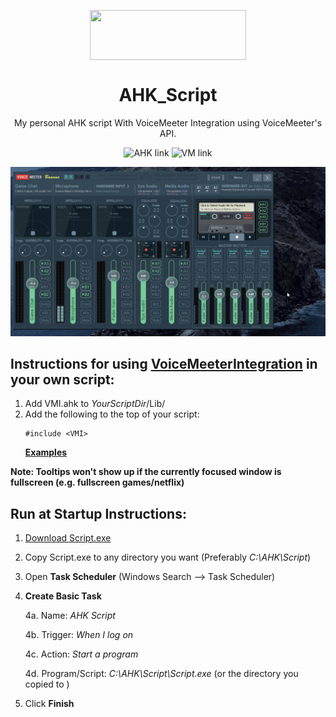<p align="center">
  <img width="250" height="80" align="center" src="https://www.autohotkey.com/assets/images/ahk-logo-no-text241x78-160.png">
</p>
<h1 align="center">
  AHK_Script
</h1>
<p align="center">
 My personal AHK script With VoiceMeeter Integration using <a style="text-decoration:none" href="https://www.vb-audio.com/Services/developers.htm">VoiceMeeter's API</a>.
</p>
<p align="center">
  <a style="text-decoration:none" href="https://autohotkey.com">
    <img src="https://img.shields.io/badge/AutoHotkey-1.1.30.03-4DB057.svg" alt="AHK link" />
  </a>
  <a style="text-decoration:none" href="https://www.vb-audio.com/Voicemeeter/banana.htm">
   <img src="https://img.shields.io/badge/VoiceMeeter-Banana-FF4427.svg" alt="VM link" />
  </a>
</p>

![VoiceMeeter Integration](./Demo.gif)
## Instructions for using [VoiceMeeterIntegration](./src/Lib/VMI.ahk) in your own script:
1. Add VMI.ahk to *YourScriptDir*/Lib/
2. Add the following to the top of your script: 
      ```AutoHotKey
      #include <VMI>
      ```
   [**Examples**](https://github.com/SaifAqqad/AHK_Script/blob/ec6ac260d624344265f861011df3c168a4cf2a75/src/Script.ahk#L44)

**Note: Tooltips won't show up if the currently focused window is fullscreen (e.g. fullscreen games/netflix)**

## Run at Startup Instructions: 
1. [Download Script.exe](https://github.com/SaifAqqad/AHK_Script/releases/latest/download/Script.exe)
2. Copy Script.exe to any directory you want (Preferably *C:\AHK\Script*)
3. Open **Task Scheduler** (Windows Search --> Task Scheduler) 
4. **Create Basic Task**

    4a. Name: *AHK Script*
    
    4b. Trigger: *When I log on*
    
    4c. Action: *Start a program*
    
    4d. Program/Script: *C:\AHK\Script\Script.exe* (or the directory you copied to )
    
5. Click **Finish**
